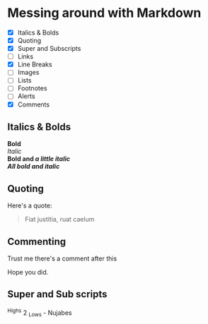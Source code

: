 # Messing around with Markdown

- [x] Italics & Bolds
- [x] Quoting
- [x] Super and Subscripts
- [ ] Links
- [x] Line Breaks
- [ ] Images
- [ ] Lists
- [ ] Footnotes
- [ ] Alerts
- [x] Comments

## Italics & Bolds
**Bold**  
*Italic*  
**Bold and _a little italic_**  
***All bold and italic***  

## Quoting
Here's a quote:  
> Fiat justitia, ruat caelum

## Commenting
Trust me there's a comment after this  
<!-- Did you trust me? -->  
Hope you did.

## Super and Sub scripts
<sup>Highs</sup> 2 <sub>Lows</sub> - Nujabes
